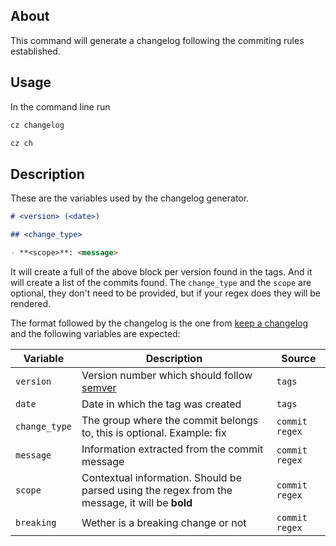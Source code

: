 ## About

This command will generate a changelog following the commiting rules established.

## Usage

In the command line run

```bash
cz changelog
```

```bash
cz ch
```

## Description

These are the variables used by the changelog generator.

```md
# <version> (<date>)

## <change_type>

- **<scope>**: <message>
```

It will create a full of the above block per version found in the tags.
And it will create a list of the commits found.
The `change_type` and the `scope` are optional, they don't need to be provided,
but if your regex does they will be rendered.

The format followed by the changelog is the one from [keep a changelog][keepachangelog]
and the following variables are expected:

| Variable      | Description                                                                                    | Source         |
| ------------- | ---------------------------------------------------------------------------------------------- | -------------- |
| `version`     | Version number which should follow [semver][semver]                                            | `tags`         |
| `date`        | Date in which the tag was created                                                              | `tags`         |
| `change_type` | The group where the commit belongs to, this is optional. Example: fix                          | `commit regex` |
| `message`     | Information extracted from the commit message                                                  | `commit regex` |
| `scope`       | Contextual information. Should be parsed using the regex from the message, it will be **bold** | `commit regex` |
| `breaking`    | Wether is a breaking change or not                                                             | `commit regex` |

[keepachangelog]: https://keepachangelog.com/
[semver]: https://semver.org/
